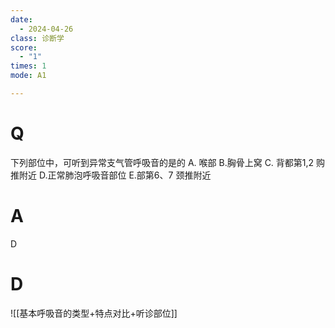 ```yaml
---
date:
  - 2024-04-26
class: 诊断学
score:
  - "1"
times: 1
mode: A1

---
```



# Q
下列部位中，可听到异常支气管呼吸音的是的
A. 喉部
B.胸骨上窝 
C. 背都第1,2 购推附近 
D.正常肺泡呼吸音部位 
E.部第6、7 颈推附近

# A

D



# D
![[基本呼吸音的类型+特点对比+听诊部位]]